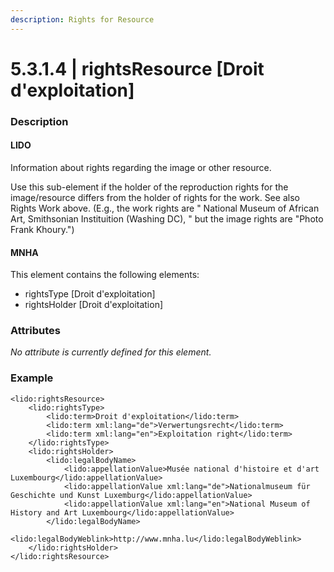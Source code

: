 ```yaml
---
description: Rights for Resource
---
```


# 5.3.1.4 \| rightsResource \[Droit d'exploitation\]

### Description

#### LIDO

Information about rights regarding the image or other resource.

Use this sub-element if the holder of the reproduction rights for the image/resource differs from the holder of rights for the work. See also Rights Work above. \(E.g., the work rights are " National Museum of African Art, Smithsonian Instituition \(Washing DC\), " but the image rights are "Photo Frank Khoury."\)

#### MNHA

This element contains the following elements:

* rightsType \[Droit d'exploitation\]
* rightsHolder \[Droit d'exploitation\]

### Attributes

_No attribute is currently defined for this element._

### Example

```markup
<lido:rightsResource>
    <lido:rightsType>
        <lido:term>Droit d'exploitation</lido:term>
        <lido:term xml:lang="de">Verwertungsrecht</lido:term>
        <lido:term xml:lang="en">Exploitation right</lido:term>
    </lido:rightsType>
    <lido:rightsHolder>
        <lido:legalBodyName>
            <lido:appellationValue>Musée national d'histoire et d'art Luxembourg</lido:appellationValue>
            <lido:appellationValue xml:lang="de">Nationalmuseum für Geschichte und Kunst Luxemburg</lido:appellationValue>
            <lido:appellationValue xml:lang="en">National Museum of History and Art Luxembourg</lido:appellationValue>
        </lido:legalBodyName>
        <lido:legalBodyWeblink>http://www.mnha.lu</lido:legalBodyWeblink>
    </lido:rightsHolder>
</lido:rightsResource>
```


